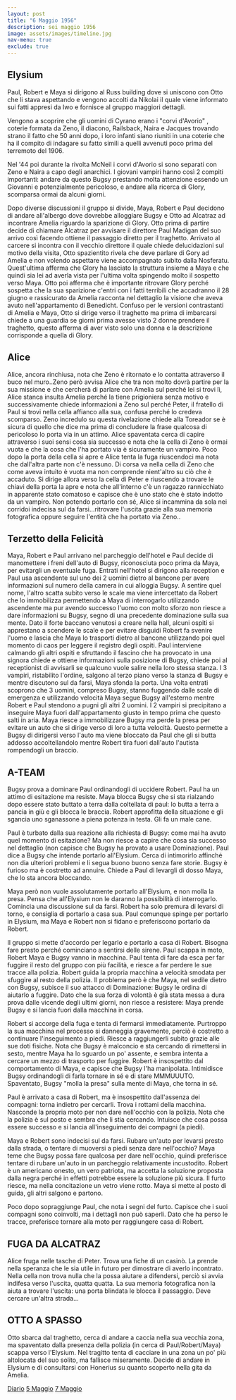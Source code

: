 ```yaml
---
layout: post
title: "6 Maggio 1956"
description: sei maggio 1956
image: assets/images/timeline.jpg
nav-menu: true
exclude: true
---
```


## Elysium

Paul, Robert e Maya si dirigono al Russ building dove si uniscono con Otto che li stava aspettando e vengono accolti da Nikolai il quale viene informato sui fatti appresi da Iwo e fornisce al gruppo maggiori dettagli. 

Vengono a scoprire che gli uomini di Cyrano erano i "corvi d'Avorio" , coterie formata da Zeno, il diacono, Railsback, Naira e Jacques trovando strano il fatto che 50 anni dopo, i loro infanti siano riuniti in una coterie che ha il compito di indagare su fatto simili a quelli avvenuti poco prima del terremoto del 1906. 

Nel '44 poi durante la rivolta McNeil i corvi d'Avorio si sono separati con Zeno e Naira a capo degli anarchici. I giovani vampiri hanno così 2 compiti importanti: andare da questo Bugsy prestando molta attenzione essendo un Giovanni e potenzialmente pericoloso, e andare alla ricerca di Glory, scomparsa ormai da alcuni giorni.

Dopo diverse discussioni il gruppo si divide, Maya, Robert e Paul decidono di andare all'albergo dove dovrebbe alloggiare Bugsy e Otto ad Alcatraz ad incontrare Amelia riguardo la sparizione di Glory. 
Otto prima di partire decide di chiamare Alcatraz per avvisare il direttore Paul Madigan del suo arrivo così facendo ottiene il passaggio diretto per il traghetto. Arrivato al carcere si incontra con il vecchio direttore il quale chiede delucidazioni sul motivo della visita, Otto spazientito rivela che deve parlare di Gory ad Amelia e non volendo aspettare viene accompagnato subito dalla Nosferatu. Quest'ultima afferma che Glory ha lasciato la struttura insieme a Maya e che quindi sia lei ad averla vista per l'ultima volta spingendo molto il sospetto verso Maya. Otto poi afferma che è importante ritrovare Glory perché sospetta che la sua sparizione c'entri con i fatti terribili che accadranno il 28 giugno e rassicurato da Amelia racconta nel dettaglio la visione che aveva avuto nell'appartamento di Benedicht.
Confuso per le versioni contrastanti di Amelia e Maya, Otto si dirige verso il traghetto ma prima di imbarcarsi chiede a una guardia se giorni prima avesse visto 2 donne prendere il traghetto, questo afferma di aver visto solo una donna e la descrizione corrisponde a quella di Glory.

## Alice

Alice, ancora rinchiusa, nota che Zeno è ritornato e lo contatta attraverso il buco nel muro..Zeno però avvisa Alice che tra non molto dovrà partire per la sua missione e che cercherà di parlare con Amelia sul perché lei si trovi lì, Alice stanca insulta Amelia perché la tiene prigioniera senza motivo e successivamente chiede informazioni a Zeno sul perché Peter, il fratello di Paul si trovi nella cella affianco alla sua, confusa perché lo credeva scomparso. Zeno incredulo su questa rivelazione chiede alla Toreador se è sicura di quello che dice ma prima di concludere la frase qualcosa di pericoloso lo porta via in un attimo. Alice spaventata cerca di capire attraverso i suoi sensi cosa sia successo e nota che la cella di Zeno è ormai vuota e che la cosa che l'ha portato via è sicuramente un vampiro. Poco dopo la porta della cella si apre e Alice tenta la fuga riuscendoci ma nota che dall'altra parte non c'è  nessuno. Di corsa va nella cella di Zeno che come aveva intuito è vuota ma non comprende nient'altro su ciò che è accaduto. Si dirige allora verso la cella di Peter e riuscendo a trovare le chiavi della porta la apre e nota che all'interno c'è un ragazzo rannicchiato in apparente stato comatoso e capisce che è uno stato che è stato indotto da un vampiro. Non potendo portarlo con sé, Alice si incammina da sola nei corridoi indecisa sul da farsi...ritrovare l'uscita grazie alla sua memoria fotografica oppure seguire l'entità che ha portato via Zeno..

## Terzetto della Felicità

Maya, Robert e Paul arrivano nel parcheggio dell'hotel e Paul decide di manomettere i freni dell'auto di Bugsy, riconosciuta poco prima da Maya, per evitargli un eventuale fuga. Entrati nell'hotel si dirigono alla reception e Paul usa ascendente sul uno dei 2 uomini dietro al bancone per avere informazioni sul numero della camera in cui alloggia Bugsy. A sentire quel nome, l'altro scatta subito verso le scale ma viene intercettato da Robert che lo immobilizza permettendo a Maya di interrogarlo utilizzando ascendente ma pur avendo successo l'uomo con molto sforzo non riesce a dare informazioni su Bugsy, segno di una precedente dominazione sulla sua mente. Dato il forte baccano venutosi a creare nella hall, alcuni ospiti si apprestano a scendere le scale e per evitare disguidi Robert fa svenire l'uomo e lascia che Maya lo trasporti dietro al bancone utilizzando poi quel momento di caos per leggere il registro degli ospiti. Paul interviene calmando gli altri ospiti e sfruttando il fascino che ha provocato in una signora chiede e ottiene informazioni sulla posizione di Bugsy, chiede poi al receptionist di avvisarli se qualcuno vuole salire nella loro stessa stanza. I 3 vampiri, ristabilito l'ordine, salgono al terzo piano verso la stanza di Bugsy e mentre discutono sul da farsi, Maya sfonda la porta. Una volta entrati scoprono che 3 uomini, compreso Bugsy, stanno fuggendo dalle scale di emergenza e utilizzando velocità Maya segue Bugsy all'esterno mentre Robert e Paul stendono a pugni gli altri 2 uomini.  I 2 vampiri si precipitano a inseguire Maya fuori dall'appartamento giusto in tempo prima che questo salti in aria. Maya riesce a immobilizzare Bugsy ma perde la presa per evitare un auto che si dirige verso di loro a tutta velocità. Questo permette a Bugsy di dirigersi verso l'auto ma viene bloccato da Paul che gli si butta addosso accoltellandolo mentre Robert tira fuori dall'auto l'autista rompendogli un braccio.

## A-TEAM 

Bugsy prova a dominare Paul ordinandogli di uccidere Robert. Paul ha un attimo di esitazione ma resiste.
Maya blocca Bugsy che si sta rialzando dopo essere stato buttato a terra dalla coltellata di paul: lo butta a terra a pancia in giù e gli blocca le braccia.
Robert approfitta della situazione e gli sgancia uno sganassone a piena potenza in testa. Gli fa un male cane.

Paul è turbato dalla sua reazione alla richiesta di Bugsy: come mai ha avuto quel momento di esitazione? Ma non riesce a capire che cosa sia successo nel dettaglio (non capisce che Bugsy ha provato a usare Dominazione).
Paul dice a Bugsy che intende portarlo all'Elysium. Cerca di intimorirlo affinché non dia ulteriori problemi e li segua buono buono senza fare storie. Bugsy è furioso ma è costretto ad annuire. Chiede a Paul di levargli di dosso Maya, che lo sta ancora bloccando.

Maya però non vuole assolutamente portarlo all'Elysium, e non molla la presa. Pensa che all'Elysium non le daranno la possibilità di interrogarlo. Comincia una discussione sul da farsi.
Robert ha solo premura di levarsi di torno, e consiglia di portarlo a casa sua.
Paul comunque spinge per portarlo in Elysium, ma Maya e Robert non si fidano e preferiscono portarlo da Robert.

Il gruppo si mette d'accordo per legarlo e portarlo a casa di Robert. Bisogna fare presto perché cominciano a sentirsi delle sirene.
Paul scappa in moto, Robert Maya e Bugsy vanno in macchina.
Paul tenta di fare da esca per far fuggire il resto del gruppo con più facilità, e riesce a far perdere le sue tracce alla polizia.
Robert guida la propria macchina a velocità smodata per sfuggire al resto della polizia.
Il problema però è che Maya, nel sedile dietro con Bugsy, subisce il suo attacco di Dominazione: Bugsy le ordina di aiutarlo a fuggire. Dato che la sua forza di volontà è già stata messa a dura prova dalle vicende degli ultimi giorni, non riesce a resistere: Maya prende Bugsy e si lancia fuori dalla macchina in corsa.

Robert si accorge della fuga e tenta di fermarsi immediatamente. Purtroppo la sua macchina nel processo si danneggia gravemente, perciò è costretto a continuare l'inseguimento a piedi. Riesce a raggiungerli subito grazie alle sue doti fisiche.
Nota che Bugsy è malconcio e sta cercando di rimettersi in sesto, mentre Maya ha lo sguardo un po' assente, e sembra intenta a cercare un mezzo di trasporto per fuggire.
Robert è insospettito dal comportamento di Maya, e capisce che Bugsy l'ha manipolata. Intimidisce Bugsy ordinandogli di farla tornare in sé e di stare MMMUUUTO. Spaventato, Bugsy "molla la presa" sulla mente di Maya, che torna in sé.

Paul è arrivato a casa di Robert, ma è insospettito dall'assenza dei compagni: torna indietro per cercarli. Trova i rottami della macchina. Nasconde la propria moto per non dare nell'occhio con la polizia. Nota che la polizia è sul posto e sembra che li stia cercando. Intuisce che cosa possa essere successo e si lancia all'inseguimento dei compagni (a piedi).

Maya e Robert sono indecisi sul da farsi. Rubare un'auto per levarsi presto dalla strada, o tentare di muoversi a piedi senza dare nell'occhio?
Maya teme che Bugsy possa fare qualcosa per dare nell'occhio, quindi preferisce tentare di rubare un'auto in un parcheggio relativamente incustodito.
Robert è un americano onesto, un vero patriota, ma accetta la soluzione proposta dalla negra perché in effetti potrebbe essere la soluzione più sicura.
Il furto riesce, ma nella concitazione un vetro viene rotto. Maya si mette al posto di guida, gli altri salgono e partono.

Poco dopo sopraggiunge Paul, che nota i segni del furto. Capisce che i suoi compagni sono coinvolti, ma i dettagli non può saperli. Dato che ha perso le tracce, preferisce tornare alla moto per raggiungere casa di Robert.

## FUGA DA ALCATRAZ

Alice fruga nelle tasche di Peter. Trova una fiche di un casinò. La prende nella speranza che le sia utile in futuro per dimostrare di averlo incontrato.
Nella cella non trova nulla che la possa aiutare a difendersi, perciò si avvia indifesa verso l'uscita, quatta quatta.
La sua memoria fotografica non la aiuta a trovare l'uscita: una porta blindata le blocca il passaggio. Deve cercare un'altra strada...


## OTTO A SPASSO

Otto sbarca dal traghetto, cerca di andare a caccia nella sua vecchia zona, ma spaventato dalla presenza della polizia (in cerca di Paul/Robert/Maya) scappa verso l'Elysium. Nel tragitto tenta di cacciare in una zona un po' più altolocata del suo solito, ma fallisce miseramente.
Decide di andare in Elysium e di consultarsi con Honerius su quanto scoperto nella gita da Amelia.

<a href="http://xabacadabra.com/cursed-legacy/diario" class="button">Diario</a>
<a href="1956-5-5.html" class="button back">5 Maggio</a>
<a href="1956-5-7.html" class="button next">7 Maggio</a>